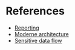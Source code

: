 # References

* [Reporting](reporting.md)
* [Moderne architecture](architecture.md)
* [Sensitive data flow](flow.md)
